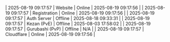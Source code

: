 | 2025-08-19 09:17:57 | Website | Online | 2025-08-19 09:17:56 |
| 2025-08-19 09:17:57 | Registration | Online | 2025-08-19 09:17:56 |
| 2025-08-19 09:17:57 | Auth Server | Offline | 2025-08-18 09:33:31 |
| 2025-08-19 09:17:57 | Kezan (PvE) | Offline | 2025-08-03 17:58:02 |
| 2025-08-19 09:17:57 | Gurubashi (PvP) | Offline | N/A |
| 2025-08-19 09:17:57 | Cloudflare | Online | 2025-08-19 09:17:56 |
